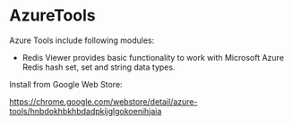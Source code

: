 # AzureTools
Azure Tools include following modules:

- Redis Viewer provides basic functionality to work with Microsoft Azure Redis hash set, set and string data types.



Install from Google Web Store:

https://chrome.google.com/webstore/detail/azure-tools/hnbdokhbkhbdadpkijglgokoenihjaia
